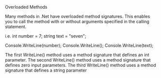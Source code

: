 Overloaded Methods

Many methods in .Net have overloaded method signatures. This enables you to call the method with or without arguments specified in the calling statement. 

i.e.
int number = 7;
string text = "seven";

Console.WriteLine(number);
Console.WriteLine();
Console.WriteLine(text);

The first WriteLine() method uses a method signature that defines an int parameter.
The second WriteLine() method uses a method signature that defines zero input parameters.
The third WriteLine() method uses a method signature that defines a string parameter

